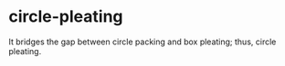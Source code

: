 # circle-pleating
It bridges the gap between circle packing and box pleating; thus, circle pleating. 
